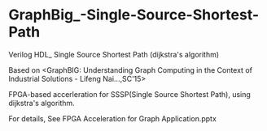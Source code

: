 # GraphBig_-Single-Source-Shortest-Path
Verilog HDL_ Single Source Shortest Path (dijkstra's algorithm)

Based on <GraphBIG: Understanding Graph Computing in the Context of Industrial Solutions - Lifeng Nai...,SC'15>

FPGA-based accerleration for SSSP(Single Source Shortest Path), using dijkstra's algorithm.

For details, See FPGA Acceleration for Graph Application.pptx

